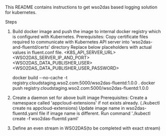 This README contains instructions to get wso2das based logging solution for kubernetes.

Steps
1.  Build docker image and push the image to internal docker registry which is configured with Kubernetes.
    Prerequisites: 
        Copy certificate files required to communicate with Kubernetes API server into 'wso2das-and-fluentd/certs' directory
        Replace below placeholders with actual values in fluent.conf file.
            <K8S_API_SERVER_URL>
            <WSO2DAS_SERVER_IP_AND_PORT>
            <WSO2DAS_DATA_PUBLISHER_USER>
            <WSO2DAS_DATA_PUBLISHER_USER_PASSWORD>
         
    docker build --no-cache -t registry.cloudstaging.wso2.com:5000/wso2das-fluentd:1.0.0 .
    docker push registry.cloudstaging.wso2.com:5000/wso2das-fluentd:1.0.0

2.  Create a daemon set for above built image
    Prerequisites:
        Create a namespace called 'appcloud-extensions' if not exists already. (./kubectl create ns appcloud-extensions)
        Update image name in wso2das-fluentd.yaml file if image name is different.
    Run command './kubectl create -f wso2das-fluentd.yaml'
    
3.  Define an even stream in WSO2DAS(to be completed with exact stream)
    